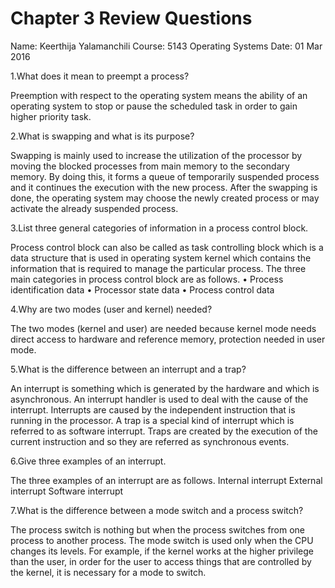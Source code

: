 # Chapter 3 Review Questions
Name: Keerthija Yalamanchili
Course: 5143 Operating Systems
Date: 01 Mar 2016

1.What does it mean to preempt a process?

Preemption with respect to the operating system means the ability of an operating system to stop or pause the scheduled task in order to gain higher priority task.

2.What is swapping and what is its purpose?

Swapping is mainly used to increase the utilization of the processor by moving the blocked processes from main memory to the secondary memory. By doing this, it forms a queue of temporarily suspended process and it continues the execution with the new process.
After the swapping is done, the operating system may choose the newly created process or may activate the already suspended process.

3.List three general categories of information in a process control block.

Process control block can also be called as task controlling block which is a data structure that is used in operating system kernel which contains the information that is required to manage the particular process.
The three main categories in process control block are as follows.
•	 Process identification data
•	Processor state data
•	Process control data

4.Why are two modes (user and kernel) needed?

The two modes (kernel and user) are needed because kernel mode needs direct access to hardware and reference memory, protection needed in user mode.

5.What is the difference between an interrupt and a trap?

An interrupt is something which is generated by the hardware and which is asynchronous. An interrupt handler is used to deal with the cause of the interrupt. Interrupts are caused by the independent instruction that is running in the processor.
A trap is a special kind of interrupt which is referred to as software interrupt. Traps are created by the execution of the current instruction and so they are referred as synchronous events.

6.Give three examples of an interrupt.

The three examples of an interrupt are as follows.
Internal interrupt
External interrupt
Software interrupt

7.What is the difference between a mode switch and a process switch?

The process switch is nothing but when the process  switches from one process to another process.
The mode switch is used only when the CPU changes its levels. For example, if the kernel works at the higher privilege than the user, in order for the user to access things that are controlled by the kernel, it is necessary for a mode to switch.

